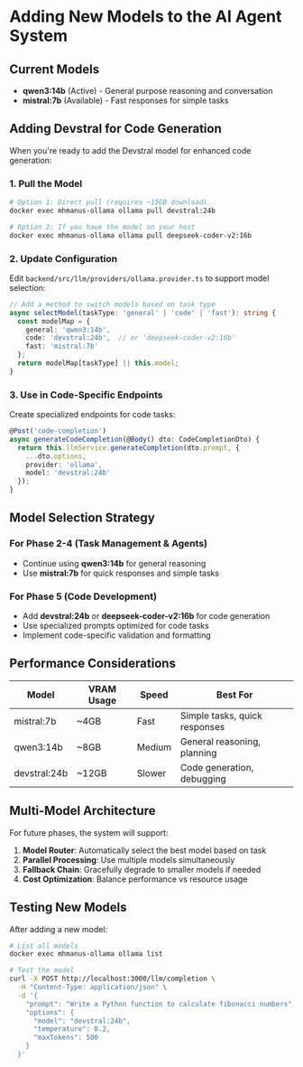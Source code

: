 # Adding New Models to the AI Agent System

## Current Models

- **qwen3:14b** (Active) - General purpose reasoning and conversation
- **mistral:7b** (Available) - Fast responses for simple tasks

## Adding Devstral for Code Generation

When you're ready to add the Devstral model for enhanced code generation:

### 1. Pull the Model

```bash
# Option 1: Direct pull (requires ~15GB download)
docker exec mhmanus-ollama ollama pull devstral:24b

# Option 2: If you have the model on your host
docker exec mhmanus-ollama ollama pull deepseek-coder-v2:16b
```

### 2. Update Configuration

Edit `backend/src/llm/providers/ollama.provider.ts` to support model selection:

```typescript
// Add a method to switch models based on task type
async selectModel(taskType: 'general' | 'code' | 'fast'): string {
  const modelMap = {
    general: 'qwen3:14b',
    code: 'devstral:24b',  // or 'deepseek-coder-v2:16b'
    fast: 'mistral:7b'
  };
  return modelMap[taskType] || this.model;
}
```

### 3. Use in Code-Specific Endpoints

Create specialized endpoints for code tasks:

```typescript
@Post('code-completion')
async generateCodeCompletion(@Body() dto: CodeCompletionDto) {
  return this.llmService.generateCompletion(dto.prompt, {
    ...dto.options,
    provider: 'ollama',
    model: 'devstral:24b'
  });
}
```

## Model Selection Strategy

### For Phase 2-4 (Task Management & Agents)
- Continue using **qwen3:14b** for general reasoning
- Use **mistral:7b** for quick responses and simple tasks

### For Phase 5 (Code Development)
- Add **devstral:24b** or **deepseek-coder-v2:16b** for code generation
- Use specialized prompts optimized for code tasks
- Implement code-specific validation and formatting

## Performance Considerations

| Model | VRAM Usage | Speed | Best For |
|-------|------------|-------|----------|
| mistral:7b | ~4GB | Fast | Simple tasks, quick responses |
| qwen3:14b | ~8GB | Medium | General reasoning, planning |
| devstral:24b | ~12GB | Slower | Code generation, debugging |

## Multi-Model Architecture

For future phases, the system will support:

1. **Model Router**: Automatically select the best model based on task
2. **Parallel Processing**: Use multiple models simultaneously
3. **Fallback Chain**: Gracefully degrade to smaller models if needed
4. **Cost Optimization**: Balance performance vs resource usage

## Testing New Models

After adding a new model:

```bash
# List all models
docker exec mhmanus-ollama ollama list

# Test the model
curl -X POST http://localhost:3000/llm/completion \
  -H "Content-Type: application/json" \
  -d '{
    "prompt": "Write a Python function to calculate fibonacci numbers",
    "options": {
      "model": "devstral:24b",
      "temperature": 0.2,
      "maxTokens": 500
    }
  }'
```